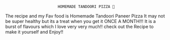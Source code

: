                            HOMEMADE TANDOORI PIZZA 🍕

The recipe and my Fav food is Homemade Tandoori Paneer Pizza
It may not be super healthy but its a treat when you get it ONCE A MONTH!!!
It is a burst of flavours which I love very very much!!
check out the Recipe to make it yourself and Enjoy!!  

